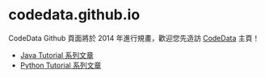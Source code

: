 codedata.github.io
==================

CodeData Github 頁面將於 2014 年進行規畫，歡迎您先造訪 [CodeData](http://www.codedata.com.tw) 主頁！

- [Java Tutorial 系列文章](http://codedata.github.io/JavaTutorial/)
- [Python Tutorial 系列文章](http://codedata.github.io/PyConTW2013Tutorial/)

